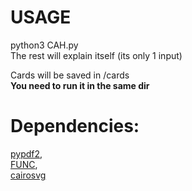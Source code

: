 # USAGE
python3 CAH.py  
The rest will explain itself (its only 1 input)

Cards will be saved in <cwd>/cards  
**You need to run it in the same dir**
  
# Dependencies:
[pypdf2](https://pypi.org/project/PyPDF2/),  
[FUNC](https://github/lomnom/FUNC),  
[cairosvg](https://pypi.org/project/CairoSVG/)
